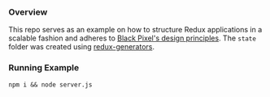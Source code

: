 ### Overview

This repo serves as an example on how to structure Redux applications in a scalable fashion and adheres to [Black Pixel's design principles](http://bpxl-labs.github.io/redux-handbook/). The `state` folder was created using [redux-generators](https://github.com/bpxl-labs/redux-generators).

### Running Example

```
npm i && node server.js
```
